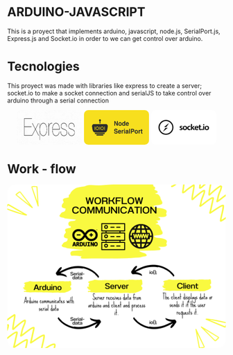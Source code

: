 # ARDUINO-JAVASCRIPT

This is a proyect that implements arduino, javascript, node.js, SerialPort.js, Express.js and Socket.io in order to we can get control over arduino.

# Tecnologies

This proyect was made with libraries like express to create a server; socket.io to make a socket connection and serialJS to take control over arduino through a serial connection

<div style= "display:flex !important; flex-direction: row; justify-content: center; gap:5px; margin: 0 0 10px">
    <img src="images/Express.js.png" style= "width:150px; border-radius: 10px">
    <img src="images/serialport.js.png" style= "width:150px; border-radius: 10px">
    <img src="images/socket.io.png" style= "width:150px; border-radius: 10px; background-color: white;">
</div>

# Work - flow

<img src="images/1.png" style= "border-radius: 20px; background-color: white;">
